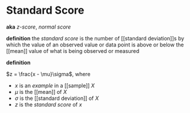 # Standard Score

**aka** _z-score_, _normal score_

**definition** the _standard score_ is the number of [[standard deviation]]s by which the value of an observed value or data point is above or below the [[mean]] value of what is being observed or measured

**definition**

$z = \frac{x - \mu}\sigma$, where

- $x$ is an _example_ in a [[sample]] $X$
- $\mu$ is the [[mean]] of $X$
- $\sigma$ is the [[standard deviation]] of $X$
- $z$ is the _standard score_ of $x$
